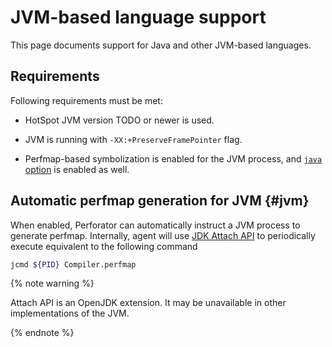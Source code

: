 # JVM-based language support

This page documents support for Java and other JVM-based languages.

## Requirements

Following requirements must be met:

* HotSpot JVM version TODO or newer is used.

* JVM is running with `-XX:+PreserveFramePointer` flag.

* Perfmap-based symbolization is enabled for the JVM process, and [`java` option](../perfmap.md#configuration-java) is enabled as well.

## Automatic perfmap generation for JVM {#jvm}

When enabled, Perforator can automatically instruct a JVM process to generate perfmap. Internally, agent will use [JDK Attach API](https://docs.oracle.com/en/java/javase/21/docs/api/jdk.attach/module-summary.html) to periodically execute equivalent to the following command
```bash
jcmd ${PID} Compiler.perfmap
```

{% note warning %}

Attach API is an OpenJDK extension. It may be unavailable in other implementations of the JVM.

{% endnote %}

